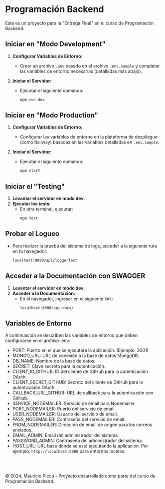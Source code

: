 # Programación Backend

Este es un proyecto para la "Entrega Final" en el curso de Programación Backend.

## Iniciar en "Modo Development"

1. **Configurar Variables de Entorno:**
   - Crear un archivo `.env` basado en el archivo `.env.sample` y completar las variables de entorno necesarias (detalladas más abajo).

2. **Iniciar el Servidor:**
   - Ejecutar el siguiente comando:
     ```bash
     npm run dev
     ```

## Iniciar en "Modo Production"

1. **Configurar Variables de Entorno:**
   - Configurar las variables de entorno en la plataforma de despliegue (como Railway) basadas en las variables detalladas en `.env.sample`.

2. **Iniciar el Servidor:**
   - Ejecutar el siguiente comando:
     ```bash
     npm start
     ```

## Iniciar el "Testing"

1. **Levantar el servidor en modo dev.**
2. **Ejecutar los tests:**
   - En otra terminal, ejecutar:
     ```bash
     npm test
     ```

## Probar el Logueo

- Para realizar la prueba del sistema de logs, acceder a la siguiente ruta en tu navegador:
    ```bash
    localhost:8080/api/loggerTest
    ```

## Acceder a la Documentación con SWAGGER

1. **Levantar el servidor en modo dev.**
2. **Acceder a la Documentación:**
   - En el navegador, ingresar en el siguiente link:
     ```bash
     localhost:8080/api-docs/
     ```

## Variables de Entorno

A continuación se describen las variables de entorno que deben configurarse en el archivo .env:

* PORT: Puerto en el que se ejecutará la aplicación. (Ejemplo: 3001)
* MONGO_URL: URL de conexión a la base de datos MongoDB.
* DB_NAME: Nombre de la base de datos.
* SECRET: Clave secreta para la autenticación.
* CLIENT_ID_GITHUB: ID del cliente de GitHub para la autenticación OAuth.
* CLIENT_SECRET_GITHUB: Secreto del cliente de GitHub para la autenticación OAuth.
* CALLBACK_URL_GITHUB: URL de callback para la autenticación con GitHub.
* SERVICE_NODEMAILER: Servicio de email para Nodemailer.
* PORT_NODEMAILER: Puerto del servicio de email.
* USER_NODEMAILER: Usuario del servicio de email.
* PASS_NODEMAILER: Contraseña del servicio de email.
* FROM_NODEMAILER: Dirección de email de origen para los correos enviados.
* EMAIL_ADMIN: Email del administrador del sistema.
* PASSWORD_ADMIN: Contraseña del administrador del sistema.
* HOST_URL: URL base donde se está ejecutando la aplicación. Por ejemplo, `http://localhost:8080` para entornos locales.

<br>
<br>


© 2024, Mauricio Picca - Proyecto desarrollado como parte del curso de Programación Backend.    
